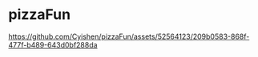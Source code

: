 # pizzaFun


  https://github.com/Cyishen/pizzaFun/assets/52564123/209b0583-868f-477f-b489-643d0bf288da

